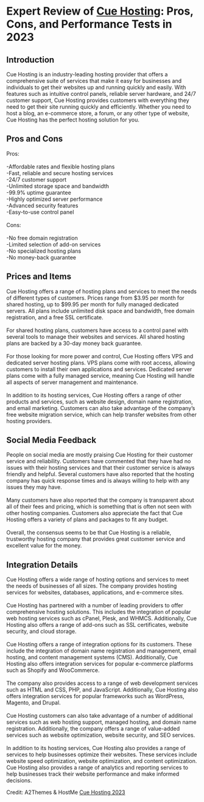 <h1>Expert Review of <a href="https://a2themes.com/cue-hosting-reviews">Cue Hosting</a>: Pros, Cons, and Performance Tests in 2023</h1>
<h2>Introduction</h2>
Cue Hosting is an industry-leading hosting provider that offers a comprehensive suite of services that make it easy for businesses and individuals to get their websites up and running quickly and easily. With features such as intuitive control panels, reliable server hardware, and 24/7 customer support, Cue Hosting provides customers with everything they need to get their site running quickly and efficiently. Whether you need to host a blog, an e-commerce store, a forum, or any other type of website, Cue Hosting has the perfect hosting solution for you.
<h2>Pros and Cons</h2>
Pros:<br><br>-Affordable rates and flexible hosting plans<br>-Fast, reliable and secure hosting services<br>-24/7 customer support<br>-Unlimited storage space and bandwidth<br>-99.9% uptime guarantee<br>-Highly optimized server performance<br>-Advanced security features<br>-Easy-to-use control panel<br><br>Cons:<br><br>-No free domain registration<br>-Limited selection of add-on services<br>-No specialized hosting plans<br>-No money-back guarantee
<h2>Prices and Items</h2>
Cue Hosting offers a range of hosting plans and services to meet the needs of different types of customers. Prices range from $3.95 per month for shared hosting, up to $99.95 per month for fully managed dedicated servers. All plans include unlimited disk space and bandwidth, free domain registration, and a free SSL certificate.<br><br>For shared hosting plans, customers have access to a control panel with several tools to manage their websites and services. All shared hosting plans are backed by a 30-day money back guarantee.<br><br>For those looking for more power and control, Cue Hosting offers VPS and dedicated server hosting plans. VPS plans come with root access, allowing customers to install their own applications and services. Dedicated server plans come with a fully managed service, meaning Cue Hosting will handle all aspects of server management and maintenance.<br><br>In addition to its hosting services, Cue Hosting offers a range of other products and services, such as website design, domain name registration, and email marketing. Customers can also take advantage of the company’s free website migration service, which can help transfer websites from other hosting providers.
<h2>Social Media Feedback</h2>
People on social media are mostly praising Cue Hosting for their customer service and reliability. Customers have commented that they have had no issues with their hosting services and that their customer service is always friendly and helpful. Several customers have also reported that the hosting company has quick response times and is always willing to help with any issues they may have.<br><br>Many customers have also reported that the company is transparent about all of their fees and pricing, which is something that is often not seen with other hosting companies. Customers also appreciate the fact that Cue Hosting offers a variety of plans and packages to fit any budget.<br><br>Overall, the consensus seems to be that Cue Hosting is a reliable, trustworthy hosting company that provides great customer service and excellent value for the money.
<h2>Integration Details</h2>
Cue Hosting offers a wide range of hosting options and services to meet the needs of businesses of all sizes. The company provides hosting services for websites, databases, applications, and e-commerce sites.<br><br>Cue Hosting has partnered with a number of leading providers to offer comprehensive hosting solutions. This includes the integration of popular web hosting services such as cPanel, Plesk, and WHMCS. Additionally, Cue Hosting also offers a range of add-ons such as SSL certificates, website security, and cloud storage.<br><br>Cue Hosting offers a range of integration options for its customers. These include the integration of domain name registration and management, email hosting, and content management systems (CMS). Additionally, Cue Hosting also offers integration services for popular e-commerce platforms such as Shopify and WooCommerce.<br><br>The company also provides access to a range of web development services such as HTML and CSS, PHP, and JavaScript. Additionally, Cue Hosting also offers integration services for popular frameworks such as WordPress, Magento, and Drupal.<br><br>Cue Hosting customers can also take advantage of a number of additional services such as web hosting support, managed hosting, and domain name registration. Additionally, the company offers a range of value-added services such as website optimization, website security, and SEO services.<br><br>In addition to its hosting services, Cue Hosting also provides a range of services to help businesses optimize their websites. These services include website speed optimization, website optimization, and content optimization. Cue Hosting also provides a range of analytics and reporting services to help businesses track their website performance and make informed decisions.
<p>Credit: A2Themes & HostMe <a href="https://a2themes.com/cue-hosting-reviews">Cue Hosting 2023</a></p>